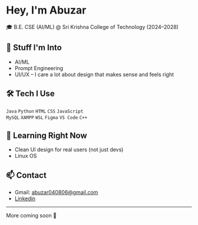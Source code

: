 # Hey, I'm Abuzar


🎓 B.E. CSE (AI/ML) @ Sri Krishna College of Technology (2024–2028)


## 🎯 Stuff I'm Into
- AI/ML  
- Prompt Engineering   
- UI/UX – I care a lot about design that makes sense and feels right

## 🛠 Tech I Use
`Java` `Python` `HTML` `CSS` `JavaScript`  
`MySQL` `XAMPP` `WSL` `Figma` `VS Code` `C++`

## 👀 Learning Right Now
- Clean UI design for real users (not just devs)  
- Linux OS

## 📫 Contact
- Gmail: abuzar040806@gmail.com  
- [Linkedin](https://www.linkedin.com/in/abuzar-a-47938b298?lipi=urn%3Ali%3Apage%3Ad_flagship3_profile_view_base_contact_details%3BgoAEuXWtRYSvjILkuwRHbQ%3D%3D)

---

More coming soon 👀
